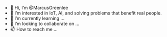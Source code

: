 - 👋 Hi, I’m @MarcusGreenlee
- 👀 I’m interested in IoT, AI, and solving problems that benefit real people.
- 🌱 I’m currently learning ...
- 💞️ I’m looking to collaborate on ...
- 📫 How to reach me ... 

<!---
MarcusGreenlee/MarcusGreenlee is a ✨ special ✨ repository because its `README.md` (this file) appears on your GitHub profile.
You can click the Preview link to take a look at your changes.
--->
